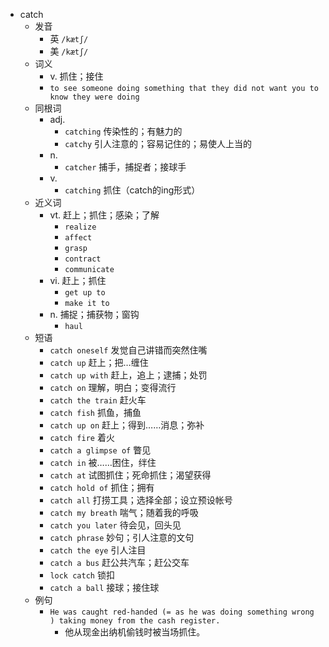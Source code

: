 - catch
  - 发音
    - 英 `/kætʃ/`
    - 美 `/kætʃ/`
  - 词义
    - v. 抓住；接住
    - `to see someone doing something that they did not want you to know they were doing`
  - 同根词
    - adj.
      - `catching` 传染性的；有魅力的
      - `catchy` 引人注意的；容易记住的；易使人上当的
    - n.
      - `catcher` 捕手，捕捉者；接球手
    - v.
      - `catching` 抓住（catch的ing形式）
  - 近义词
    - vt. 赶上；抓住；感染；了解
      - `realize`
      - `affect`
      - `grasp`
      - `contract`
      - `communicate`
    - vi. 赶上；抓住
      - `get up to`
      - `make it to`
    - n. 捕捉；捕获物；窗钩
      - `haul`
  - 短语
    - `catch oneself` 发觉自己讲错而突然住嘴 
    - `catch up` 赶上；把…缠住 
    - `catch up with` 赶上，追上；逮捕；处罚 
    - `catch on` 理解，明白；变得流行 
    - `catch the train` 赶火车 
    - `catch fish` 抓鱼，捕鱼 
    - `catch up on` 赶上；得到……消息；弥补 
    - `catch fire` 着火 
    - `catch a glimpse of` 瞥见 
    - `catch in` 被……困住，绊住 
    - `catch at` 试图抓住；死命抓住；渴望获得 
    - `catch hold of` 抓住；拥有 
    - `catch all` 打捞工具；选择全部；设立预设帐号 
    - `catch my breath` 喘气；随着我的呼吸 
    - `catch you later` 待会见，回头见 
    - `catch phrase` 妙句；引人注意的文句 
    - `catch the eye` 引人注目 
    - `catch a bus` 赶公共汽车；赶公交车 
    - `lock catch` 锁扣 
    - `catch a ball` 接球；接住球 
  - 例句
    - `He was caught red-handed (= as he was doing something wrong ) taking money from the cash register.`
      - 他从现金出纳机偷钱时被当场抓住。

